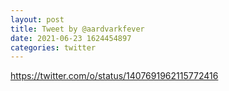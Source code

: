```yaml
--- 
layout: post 
title: Tweet by @aardvarkfever 
date: 2021-06-23 1624454897 
categories: twitter 
--- 
```

https://twitter.com/o/status/1407691962115772416